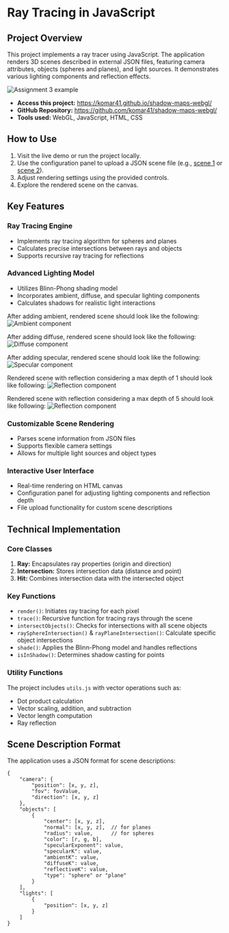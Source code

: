 # Ray Tracing in JavaScript

## Project Overview

This project implements a ray tracer using JavaScript. The application renders 3D scenes described in external JSON files, featuring camera attributes, objects (spheres and planes), and light sources. It demonstrates various lighting components and reflection effects.

![Assignment 3 example](raytracer.png)

- **Access this project:** https://komar41.github.io/shadow-maps-webgl/
- **GitHub Repository:** https://github.com/komar41/shadow-maps-webgl/
- **Tools used:** WebGL, JavaScript, HTML, CSS

## How to Use
1. Visit the live demo or run the project locally.
2. Use the configuration panel to upload a JSON scene file (e.g., [scene 1](https://github.com/komar41/ray-tracing/blob/main/scene-1.json) or [scene 2](https://github.com/komar41/ray-tracing/blob/main/scene-2.json)).
3. Adjust rendering settings using the provided controls.
4. Explore the rendered scene on the canvas.

## Key Features

### Ray Tracing Engine

* Implements ray tracing algorithm for spheres and planes
* Calculates precise intersections between rays and objects
* Supports recursive ray tracing for reflections

### Advanced Lighting Model

* Utilizes Blinn-Phong shading model
* Incorporates ambient, diffuse, and specular lighting components
* Calculates shadows for realistic light interactions

After adding ambient, rendered scene should look like the following:
![Ambient component](ambient.png)


After adding diffuse, rendered scene should look like the following:
![Diffuse component](diffuse.png)


After adding specular, rendered scene should look like the following:
![Specular component](specular.png)


Rendered scene with reflection considering a max depth of 1 should look like following:
![Reflection component](reflection_1.png)


Rendered scene with reflection considering a max depth of 5 should look like following:
![Reflection component](reflection_5.png)

### Customizable Scene Rendering

* Parses scene information from JSON files
* Supports flexible camera settings
* Allows for multiple light sources and object types

### Interactive User Interface

* Real-time rendering on HTML canvas
* Configuration panel for adjusting lighting components and reflection depth
* File upload functionality for custom scene descriptions

## Technical Implementation

### Core Classes

1. **Ray:** Encapsulates ray properties (origin and direction)
2. **Intersection:** Stores intersection data (distance and point)
3. **Hit:** Combines intersection data with the intersected object

### Key Functions

* `render()`: Initiates ray tracing for each pixel
* `trace()`: Recursive function for tracing rays through the scene
* `intersectObjects()`: Checks for intersections with all scene objects
* `raySphereIntersection()` & `rayPlaneIntersection()`: Calculate specific object intersections
* `shade()`: Applies the Blinn-Phong model and handles reflections
* `isInShadow()`: Determines shadow casting for points

### Utility Functions

The project includes `utils.js` with vector operations such as:
* Dot product calculation
* Vector scaling, addition, and subtraction
* Vector length computation
* Ray reflection

## Scene Description Format

The application uses a JSON format for scene descriptions:

```
{
    "camera": {
        "position": [x, y, z],
        "fov": fovValue,
        "direction": [x, y, z]
    },
    "objects": [
        {
            "center": [x, y, z],
            "normal": [x, y, z],  // for planes
            "radius": value,      // for spheres
            "color": [r, g, b],
            "specularExponent": value,
            "specularK": value,
            "ambientK": value,
            "diffuseK": value,
            "reflectiveK": value,
            "type": "sphere" or "plane"
        }
    ],
    "lights": [
        {
            "position": [x, y, z]
        }
    ]
}
